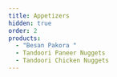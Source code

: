 ```yaml
---
title: Appetizers
hidden: true
order: 2
products:
  - "Besan Pakora "
  - Tandoori Paneer Nuggets
  - Tandoori Chicken Nuggets
---
```

